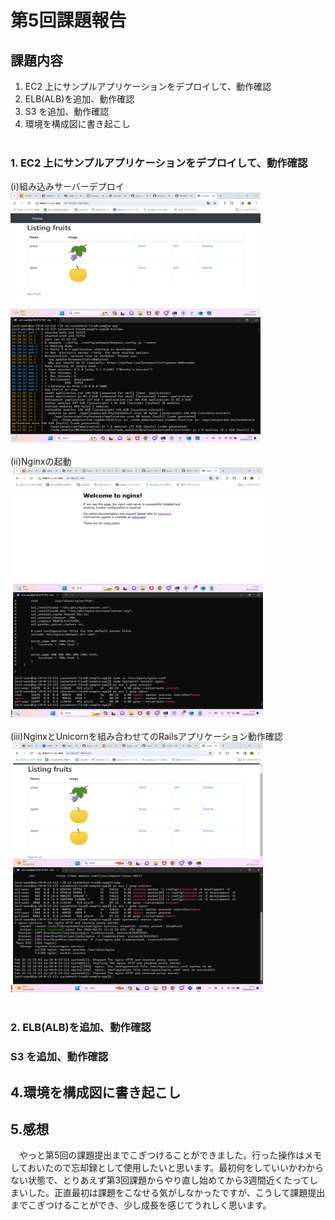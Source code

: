 # 第5回課題報告

## 課題内容
1. EC2 上にサンプルアプリケーションをデプロイして、動作確認<br>
2. ELB(ALB)を追加、動作確認<br>
3. S3 を追加、動作確認<br>
4. 環境を構成図に書き起こし<br><br>

### 1. EC2 上にサンプルアプリケーションをデプロイして、動作確認
(ⅰ)組み込みサーバーデプロイ<br>
<img src="images/lecture05/5-1.png" alt="組み込み" width="400" height="400"><br><br>
(ⅱ)Nginxの起動<br>
!<img src="images/lecture05/5-3.png" alt="Nginx" width="400" height="400"><br><br>
(ⅲ)NginxとUnicornを組み合わせてのRailsアプリケーション動作確認<br>
!<img src="images/lecture05/5-4-2.png" alt="Nginx＋Unicorn" width="400" height="400"><br><br>

### 2. ELB(ALB)を追加、動作確認<br>


### S3 を追加、動作確認<br>


## 4.環境を構成図に書き起こし<br>



## 5.感想<br>
　やっと第5回の課題提出までこぎつけることができました。行った操作はメモしておいたので忘却録として使用したいと思います。最初何をしていいかわからない状態で、とりあえず第3回課題からやり直し始めてから3週間近くたってしまいした。正直最初は課題をこなせる気がしなかったですが、こうして課題提出までこぎつけることができ、少し成長を感じてうれしく思います。
 
　


